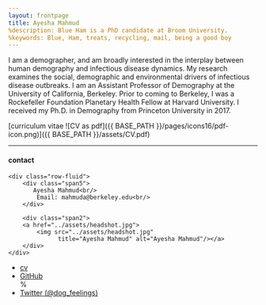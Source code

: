 ```yaml
---
layout: frontpage
title: Ayesha Mahmud
%description: Blue Ham is a PhD candidate at Broom University. 
%keywords: Blue, Ham, treats, recycling, mail, being a good boy
---
```


I am a demographer, and am broadly interested in the interplay between human demography and infectious disease dynamics. My research examines the social, demographic and environmental drivers of infectious disease outbreaks. I am an Assistant Professor of Demography at the University of California, Berkeley. Prior to coming to Berkeley, I was a Rockefeller Foundation Planetary Health Fellow at Harvard University. I received my Ph.D. in Demography from Princeton University in 2017.

[curriculum vitae ![CV as pdf]({{ BASE_PATH }}/pages/icons16/pdf-icon.png)]({{ BASE_PATH }}/assets/CV.pdf)<br/>


---


<div class="container">
<h4><a name="contact"></a>contact</h4>

    <div class="row-fluid">
        <div class="span5">
           Ayesha Mahmud<br/>
            Email: mahmuda@berkeley.edu<br/>
        </div>

        <div class="span2">
        <a href="../assets/headshot.jpg">
            <img src="../assets/headshot.jpg"
                  title="Ayesha Mahmud" alt="Ayesha Mahmud"/></a>
        </div>
    </div>
</div>

<div class="navbar">
  <div class="navbar-inner">
      <ul class="nav">
          <li><a href="{{ BASE_PATH }}/assets/CV.pdf">cv</a></li>
          <li><a href="https://github.com/AyeshaMahmud">GitHub</a></li>
          %<li><a href="https://twitter.com/dog_feelings">Twitter (@dog_feelings)</a></li>
      </ul>
  </div>
</div>